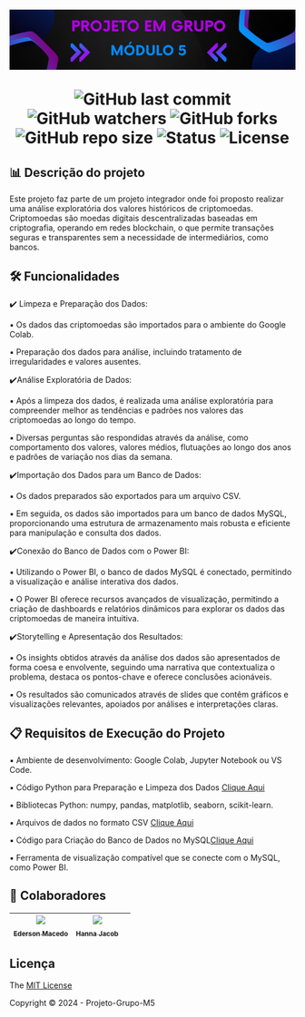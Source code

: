 
<h1 align="center"> 
 <img src="Documentos/Imagens/banner.png" /> 

![GitHub last commit](https://img.shields.io/github/last-commit/HannaJacob/Projeto-Grupo-M5?display_timestamp=author&style=for-the-badge&color=%23b100e8)
![GitHub watchers](https://img.shields.io/github/watchers/HannaJacob/Projeto-Grupo-M5?style=for-the-badge&color=%23b100e8)
![GitHub forks](https://img.shields.io/github/forks/HannaJacob/Projeto-Grupo-M5?style=for-the-badge&color=%23b100e8)
![GitHub repo size](https://img.shields.io/github/repo-size/HannaJacob/Projeto-Grupo-M5?style=for-the-badge&logo=github&color=%23048aff)
![Status](https://img.shields.io/badge/STATUS-EM_DESENVOLVIMENTO-%23048aff?style=for-the-badge)
![License](https://img.shields.io/badge/LICENSE-MIT-%23048aff?style=for-the-badge)
</h1>

## :bar_chart: Descrição do projeto
Este projeto faz parte de um projeto integrador onde foi proposto realizar uma análise exploratória dos valores históricos de criptomoedas. Criptomoedas são moedas digitais descentralizadas baseadas em criptografia, operando em redes blockchain, o que permite transações seguras e transparentes sem a necessidade de intermediários, como bancos.

## :hammer_and_wrench: Funcionalidades
:heavy_check_mark: Limpeza e Preparação dos Dados:

:black_small_square: Os dados das criptomoedas são importados para o ambiente do Google Colab.

:black_small_square: Preparação dos dados para análise, incluindo tratamento de irregularidades e valores ausentes.

:heavy_check_mark:Análise Exploratória de Dados:

:black_small_square: Após a limpeza dos dados, é realizada uma análise exploratória para compreender melhor as tendências e padrões nos valores das criptomoedas ao longo do tempo.

:black_small_square: Diversas perguntas são respondidas através da análise, como comportamento dos valores, valores médios, flutuações ao longo dos anos e padrões de variação nos dias da semana.

:heavy_check_mark:Importação dos Dados para um Banco de Dados:

:black_small_square: Os dados preparados são exportados para um arquivo CSV.

:black_small_square: Em seguida, os dados são importados para um banco de dados MySQL, proporcionando uma estrutura de armazenamento mais robusta e eficiente para manipulação e consulta dos dados.

:heavy_check_mark:Conexão do Banco de Dados com o Power BI:

:black_small_square: Utilizando o Power BI, o banco de dados MySQL é conectado, permitindo a visualização e análise interativa dos dados.

:black_small_square: O Power BI oferece recursos avançados de visualização, permitindo a criação de dashboards e relatórios dinâmicos para explorar os dados das criptomoedas de maneira intuitiva.

:heavy_check_mark:Storytelling e Apresentação dos Resultados:

:black_small_square: Os insights obtidos através da análise dos dados são apresentados de forma coesa e envolvente, seguindo uma narrativa que contextualiza o problema, destaca os pontos-chave e oferece conclusões acionáveis.

:black_small_square: Os resultados são comunicados através de slides que contêm gráficos e visualizações relevantes, apoiados por análises e interpretações claras.

## :clipboard: Requisitos de Execução do Projeto

:black_small_square: Ambiente de desenvolvimento: Google Colab, Jupyter Notebook ou VS Code.

:black_small_square: Código Python para Preparação e Limpeza dos Dados [Clique Aqui](Code/MDL5_CriptoMoedas_Grupo2.ipynb)

:black_small_square: Bibliotecas Python: numpy, pandas, matplotlib, seaborn, scikit-learn.

:black_small_square: Arquivos de dados no formato CSV [Clique Aqui](Dados)

:black_small_square: Código para Criação do Banco de Dados no MySQL[Clique Aqui](Code)

:black_small_square: Ferramenta de visualização compatível que se conecte com o MySQL, como Power BI.

## :handshake: Colaboradores


| [<img src="https://avatars.githubusercontent.com/u/142859543?v=4" width=115><br><sub>Ederson Macedo</sub>](https://github.com/edersonmcm) |   [<img src="https://avatars.githubusercontent.com/u/144841827?v=4" width=115><br><sub>Hanna Jacob</sub>](https://github.com/HannaJacob) |  |
| :---: | :---: | :---: 

## Licença 

The [MIT License](LICENSE)

Copyright :copyright: 2024 - Projeto-Grupo-M5
